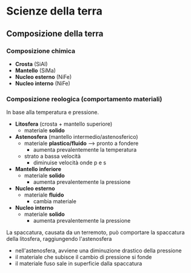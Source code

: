 # Scienze della terra
## Composizione della terra

### Composizione chimica

- **Crosta** (SiAl)
- **Mantello** (SiMa)
- **Nucleo esterno** (NiFe)
- **Nucleo interno** (NiFe)

### Composizione reologica (comportamento materiali)

In base alla temperatura e pressione.

- **Litosfera** (crosta + mantello superiore)
  - materiale **solido**
- **Astenosfera** (mantello intermedio/astenosferico)
  - materiale **plastico/fluido** --> pronto a fondere
    - aumenta prevalentemente la temperatura
  - strato a bassa velocità
    - diminuise velocità onde p e s
- **Mantello inferiore**
  - materiale **solido**
    - aumenta prevalentemente la pressione
- **Nucleo esterno**
  - materiale **fluido**
    - cambia materiale
- **Nucleo interno**
  - materiale **solido**
    - aumenta prevalentemente la pressione

La spaccatura, causata da un terremoto, può comportare la spaccatura della litosfera, raggiungendo l'astenosfera
- nell'astenosfera, avviene una diminuzione drastico della pressione
- il materiale che subisce il cambio di pressione si fonde
- il materiale fuso sale in superficie dalla spaccatura
